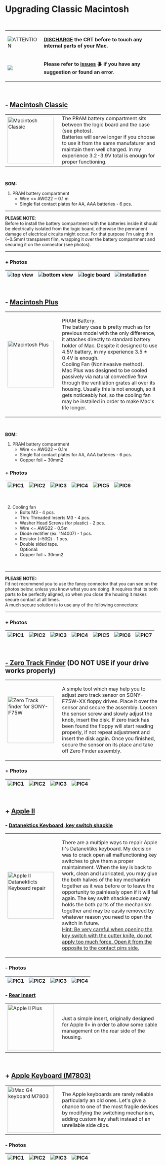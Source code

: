 # Upgrading Classic Macintosh

<br>

<table cellpadding="0" cellspacing="0" width="100%">
<tr><td>

![ATTENTION](https://friconix.com/png/fi-hnsdxt-plug-alt.png)

</td><td>

**<u>DISCHARGE</u> the CRT before to touch any internal parts of your Mac.**

</td></tr>

<tr><td>

![](https://friconix.com/png/fi-cnsuxt-question-mark.png)

</td><td>

**Please refer to [issues](https://github.com/way5/mac-classic-pram-battery-bay/issues) :beetle: if you have any suggestion or found an error.**

</td></tr>
</table>

<br>

## **- [Macintosh Classic](./OBJ-STL/macintosh%20classic/)**

<table cellpadding="0" cellspacing="0" width="100%">
<tr><td width="160px">
<img alt="Macintosh Classic" src="./.IMG/M420.jpg" width="150" />
</td><td>
The PRAM battery compartment sits between the logic board and the case (see photos).<br/>Batteries will serve longer if you choose to use it from the same manufaturer and maintain them well charged. In my experience 3.2-3.9V total is enougn for proper functioning.
</td></tr></table>

<br/>

**BOM:**

1. PRAM battery compartment
   - Wire <= AWG22 ~ 0.1 m
   - Single flat contact plates for AA, AAA batteries - 6 pcs.

---

**PLEASE NOTE**: \
Before to install the battery compartment with the batteries inside it should be electrically isolated from the logic board, otherwise the permanent damage of electrical circuits might occur. For that purpose I'm using thin (~0.5mm) transparent film, wrapping it over the battery compartment and securing it on the connector (see photos).

---

### **+ Photos**

| ![top view](.IMG/P001.jpg) | ![bottom view](.IMG/P002.jpg) | ![logic board](.IMG/P003.jpg) | ![installation](.IMG/P004.jpg) |
|:---:|:---:|:---:|:---:|

</br>

## **- [Macintosh Plus](./OBJ-STL/macintosh%20plus/)**

<table cellpadding="0" cellspacing="0" width="100%">
<tr><td width="160px">
<img alt="Macintosh Plus" src=".IMG/M01A.jpg" width="150"/>
</td><td>

PRAM Battery. <br/>The battery case is pretty much as for previous model with the only difference, it attaches directly to standard battery holder of Mac. Despite it designed to use 4.5V battery, in my experience 3.5 ± 0.4V is enough.  <br/>Cooling Fan (Noninvasive method). <br/>Mac Plus was designed to be cooled passively via natural convective flow through the ventilation grates all over its housing. Usually this is not enough, so it gets noticeably hot, so the cooling fan may be installed in order to make Mac's life longer.

</td></tr></table>

<br/>

**BOM:**

1. PRAM battery compartment
   - Wire <= AWG22 ~ 0.1m
   - Single flat contact plates for AA, AAA batteries - 6 pcs.
   - Copper foil ~ 30mm2

### **+ Photos**

| ![PIC1](.IMG/P101.jpeg) | ![PIC2](.IMG/P102.jpeg) | ![PIC3](.IMG/P103.jpeg) | ![PIC4](.IMG/P104.jpeg) | ![PIC5](.IMG/P105.jpeg) | ![PIC6](.IMG/P106.jpeg) |
|:---:|:---:|:---:|:---:|:---:|:---:|

<br/>

2. Cooling fan
   - Bolts M3 - 4 pcs.
   - Thru Threaded Inserts M3 - 4 pcs.
   - Washer Head Screws (for plastic) - 2 pcs.
   - Wire <= AWG22 - 0.5m
   - Diode rectifier (ex. 1N4007) - 1 pcs.
   - Resistor (~50Ω) - 1 pcs.
   - Double sided tape.
<br/>Optional:
   - Copper foil ~ 30mm2

<br/>

---

**PLEASE NOTE:**: \
I'd not recommend you to use the fancy connector that you can see on the photos below, unless you know what you are doing. It requires that its both parts to be perfectly aligned, so when you close the housing it makes secure contact at all times.<br/>
A much secure solution is to use any of the following connectors:

<p align="center'><img alt="connectors" src="./.IMG/C040.jpg" /></p>

---



### **+ Photos**

| ![PIC1](.IMG/P201.jpeg) | ![PIC2](.IMG/P202.jpeg) | ![PIC3](.IMG/P203.jpeg) | ![PIC4](.IMG/P204.jpeg) | ![PIC5](.IMG/P205.jpeg) | ![PIC6](.IMG/P206.jpeg) | ![PIC7](.IMG/P207.jpeg) |
|:---:|:---:|:---:|:---:|:---:|:---:|:---:|

<br/>

## **[- Zero Track Finder](./OBJ-STL/sony%20MP-F75W/) (DO NOT USE if your drive works properly)**

<table cellpadding="0" cellspacing="0" width="100%">
<tr><td width="160px">
<img alt="Zero Track finder for SONY-F75W" src=".IMG/P300.jpg" width="150"/>
</td><td>

A simple tool which may help you to adjust zero track sensor on SONY-F75W-XX floppy drives. Place it over the sensor and secure the assembly. Loosen the sensor screw and slowly adjust the knob, insert the disk. If zero track has been found the floppy will start reading properly, if not repeat adjustment and insert the disk again. Once you finished, secure the sensor on its place and take off Zero Finder assembly.

</td></tr></table>

### **+ Photos**

| ![PIC1](.IMG/P304.jpg) | ![PIC2](.IMG/P301.jpg) | ![PIC3](.IMG/P302.jpg) | ![PIC4](.IMG/P303.jpg) |
|:---:|:---:|:---:|:---:|
<br/>

## **+ [Apple II](./OBJ-STL/apple%20II/)**

### **- [Datanektics Keyboard, key switch shackle](./OBJ-STL/apple%20II/datanectics%20keyboard%20switch%20shackle.stl)**

<table cellpadding="0" cellspacing="0" width="100%">
<tr><td width="160px">

<img alt="Apple II Datanekticts Keyboard repair" src=".IMG/P405.jpg" width="150"/>

</td><td> 

There are a multiple ways to repair Apple II's Datanektiks keyboard. My decision was to crack open all malfunctioning key switches to give them a proper maintainment. When the key is back to work, clean and lubricated, you may glue the both halves of the key mechanism together as it was before or to leave the opportunity to painlessly open if it will fail again. The key swith shackle securely holds the both parts of the mechanism together and may be easily removed by whatever reason you need to open the switch in future. <br><u>Hint: Be very careful when opening the key switch with the cutter knife, do not apply too much force. Open it from the opposite to the contact pins side.</u>

</td></tr></table>

### **- Photos**

| ![PIC1](.IMG/P401.jpg) | ![PIC2](.IMG/P402.jpg) | ![PIC3](.IMG/P403.jpg) | ![PIC4](.IMG/P404.jpg) |
|:---:|:---:|:---:|:---:|

### **- [Rear insert](./OBJ-STL/apple%20II/rear%20insert.stl)**
<table cellpadding="0" cellspacing="0" width="100%">
<tr><td width="160px">
<img alt="Apple II Plus" src=".IMG/P410.jpg" width="150"/>
</td><td>

Just a simple insert, originally designed for Apple II+ in order to allow some cable management on the rear side of the housing.

</td></tr></table>

<br/>

## **+ [Apple Keyboard (M7803)](./OBJ-STL/imac%20g4/m7809_keyboard_key_shaft.stl)**

<table cellpadding="0" cellspacing="0" width="100%">
<tr><td width="160px">
<img alt="iMac G4 keyboard M7803" src=".IMG/P505.jpg" width="150"/>
</td><td>

The Apple keyboards are rarely reliable particularly an old ones. Let's give a chance to one of the most fragile devices by modifying the switching mechanism, adding custom key shaft instead of an unreliable side clips.

</td></tr></table>

### **- Photos**

| ![PIC1](.IMG/P501.jpg) | ![PIC2](.IMG/P502.jpg) | ![PIC3](.IMG/P503.jpg) | ![PIC4](.IMG/P504.jpg) |
|:---:|:---:|:---:|:---:|


<br/>